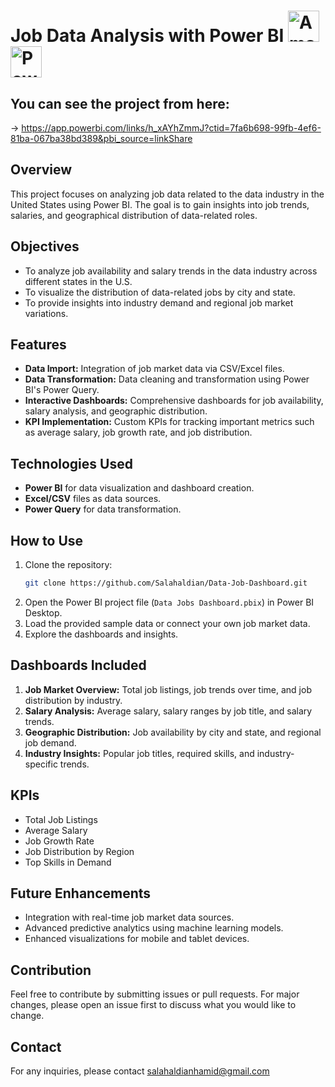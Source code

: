 # Job Data Analysis with Power BI  <img src="https://upload.wikimedia.org/wikipedia/commons/a/a9/Amazon_logo.svg" alt="Amazon Logo" width="50"/>   <img src="https://upload.wikimedia.org/wikipedia/commons/c/cf/New_Power_BI_Logo.svg" alt="Power BI Logo" width="50"/>

## You can see the project from here:
   -> https://app.powerbi.com/links/h_xAYhZmmJ?ctid=7fa6b698-99fb-4ef6-81ba-067ba38bd389&pbi_source=linkShare 

## Overview
This project focuses on analyzing job data related to the data industry in the United States using Power BI. The goal is to gain insights into job trends, salaries, and geographical distribution of data-related roles.

## Objectives
- To analyze job availability and salary trends in the data industry across different states in the U.S.
- To visualize the distribution of data-related jobs by city and state.
- To provide insights into industry demand and regional job market variations.

## Features
- **Data Import:** Integration of job market data via CSV/Excel files.
- **Data Transformation:** Data cleaning and transformation using Power BI's Power Query.
- **Interactive Dashboards:** Comprehensive dashboards for job availability, salary analysis, and geographic distribution.
- **KPI Implementation:** Custom KPIs for tracking important metrics such as average salary, job growth rate, and job distribution.

## Technologies Used
- **Power BI** for data visualization and dashboard creation.
- **Excel/CSV** files as data sources.
- **Power Query** for data transformation.

## How to Use
1. Clone the repository:
   ```bash
   git clone https://github.com/Salahaldian/Data-Job-Dashboard.git
   ```
2. Open the Power BI project file (`Data Jobs Dashboard.pbix`) in Power BI Desktop.
3. Load the provided sample data or connect your own job market data.
4. Explore the dashboards and insights.

## Dashboards Included
1. **Job Market Overview:** Total job listings, job trends over time, and job distribution by industry.
2. **Salary Analysis:** Average salary, salary ranges by job title, and salary trends.
3. **Geographic Distribution:** Job availability by city and state, and regional job demand.
4. **Industry Insights:** Popular job titles, required skills, and industry-specific trends.

## KPIs
- Total Job Listings
- Average Salary
- Job Growth Rate
- Job Distribution by Region
- Top Skills in Demand

## Future Enhancements
- Integration with real-time job market data sources.
- Advanced predictive analytics using machine learning models.
- Enhanced visualizations for mobile and tablet devices.

## Contribution
Feel free to contribute by submitting issues or pull requests. For major changes, please open an issue first to discuss what you would like to change.

## Contact
For any inquiries, please contact salahaldianhamid@gmail.com
